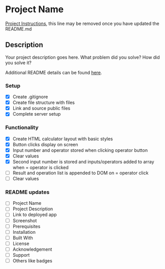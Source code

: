 # Project Name

[Project Instructions](./INSTRUCTIONS.md), this line may be removed once you have updated the README.md

## Description

Your project description goes here. What problem did you solve? How did you solve it?

Additional README details can be found [here](https://github.com/PrimeAcademy/readme-template/blob/master/README.md).

### Setup

- [X] Create .gitignore
- [X] Create file structure with files
- [X] Link and source public files
- [X] Complete server setup

### Functionality

- [X] Create HTML calculator layout with basic styles
- [X] Button clicks display on screen
- [X] Input number and operator stored when clicking operator button
- [X] Clear values 
- [X] Second input number is stored and inputs/operators added to array when = operator is clicked
- [ ] Result and operation list is appended to DOM on = operator click
- [ ] Clear values

### README updates
- [ ] Project Name
- [ ] Project Description
- [ ] Link to deployed app
- [ ] Screenshot
- [ ] Prerequisites
- [ ] Installation
- [ ] Built With
- [ ] License
- [ ] Acknowledgement
- [ ] Support
- [ ] Others like badges